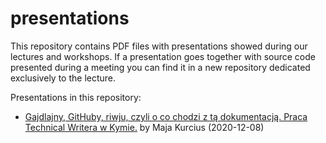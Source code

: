 # presentations
This repository contains PDF files with presentations showed during our lectures and workshops. If a presentation goes together with source code presented during a meeting you can find it in a new repository dedicated exclusively to the lecture.

Presentations in this repository:

- [Gajdlajny, GitHuby, riwju, czyli o co chodzi z tą dokumentacją. Praca Technical Writera w Kymie.](HYC-2020-12-08-Maja-Kurcius-presentation-Gajdlajny-Githuby-riwju-Dokumentacja-Praca-TW-w-Kymie.pdf) by Maja Kurcius (2020-12-08)